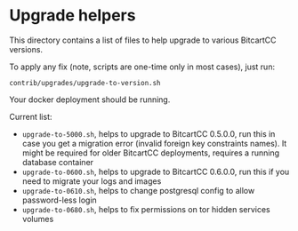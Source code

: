 # Upgrade helpers

This directory contains a list of files to help upgrade to various BitcartCC versions.

To apply any fix (note, scripts are one-time only in most cases), just run:

`contrib/upgrades/upgrade-to-version.sh`

Your docker deployment should be running.

Current list:

- `upgrade-to-5000.sh`, helps to upgrade to BitcartCC 0.5.0.0, run this in case you get a migration error (invalid foreign key constraints names). It might be required for older BitcartCC deployments, requires a running database container
- `upgrade-to-0600.sh`, helps to upgrade to BitcartCC 0.6.0.0, run this if you need to migrate your logs and images
- `upgrade-to-0610.sh`, helps to change postgresql config to allow password-less login
- `upgrade-to-0680.sh`, helps to fix permissions on tor hidden services volumes

